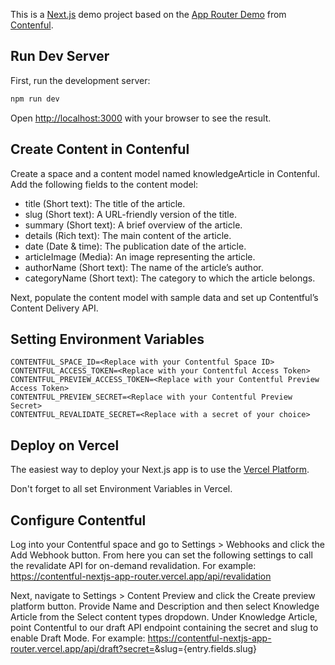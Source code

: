 This is a [Next.js](https://nextjs.org/) demo project based on the [App Router Demo](https://www.contentful.com/blog/integrate-contentful-next-js-app-router/) from [Contenful](https://www.contentful.com/).

## Run Dev Server

First, run the development server:

```bash
npm run dev
```

Open [http://localhost:3000](http://localhost:3000) with your browser to see the result.

## Create Content in Contenful

Create a space and a content model named knowledgeArticle in Contenful. Add the following fields to the content model:
- title (Short text): The title of the article.
- slug (Short text): A URL-friendly version of the title.
- summary (Short text): A brief overview of the article.
- details (Rich text): The main content of the article.
- date (Date & time): The publication date of the article.
- articleImage (Media): An image representing the article.
- authorName (Short text): The name of the article’s author.
- categoryName (Short text): The category to which the article belongs.

Next, populate the content model with sample data and set up Contentful’s Content Delivery API.

## Setting Environment Variables

```
CONTENTFUL_SPACE_ID=<Replace with your Contentful Space ID>
CONTENTFUL_ACCESS_TOKEN=<Replace with your Contentful Access Token>
CONTENTFUL_PREVIEW_ACCESS_TOKEN=<Replace with your Contentful Preview Access Token>
CONTENTFUL_PREVIEW_SECRET=<Replace with your Contentful Preview Secret>
CONTENTFUL_REVALIDATE_SECRET=<Replace with a secret of your choice>
```

## Deploy on Vercel

The easiest way to deploy your Next.js app is to use the [Vercel Platform](https://vercel.com/new?utm_medium=default-template&filter=next.js&utm_source=create-next-app&utm_campaign=create-next-app-readme).

Don't forget to all set Environment Variables in Vercel.

## Configure Contentful

Log into your Contentful space and go to Settings > Webhooks and click the Add Webhook button. From here you can set the following settings to call the revalidate API for on-demand revalidation. For example: https://contentful-nextjs-app-router.vercel.app/api/revalidation

Next, navigate to Settings > Content Preview and click the Create preview platform button. Provide Name and Description and then select Knowledge Article from the Select content types dropdown. Under Knowledge Article, point Contentful to our draft API endpoint containing the secret and slug to enable Draft Mode. For example: https://contentful-nextjs-app-router.vercel.app/api/draft?secret=<your content preview secret>&slug={entry.fields.slug}




